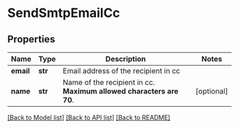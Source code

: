 # SendSmtpEmailCc

## Properties
Name | Type | Description | Notes
------------ | ------------- | ------------- | -------------
**email** | **str** | Email address of the recipient in cc | 
**name** | **str** | Name of the recipient in cc. **Maximum allowed characters are 70**.  | [optional] 

[[Back to Model list]](../README.md#documentation-for-models) [[Back to API list]](../README.md#documentation-for-api-endpoints) [[Back to README]](../README.md)

